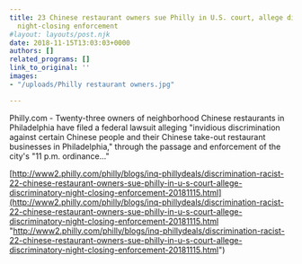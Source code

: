 ```yaml
---
title: 23 Chinese restaurant owners sue Philly in U.S. court, allege discriminatory
  night-closing enforcement
#layout: layouts/post.njk
date: 2018-11-15T13:03:03+0000
authors: []
related_programs: []
link_to_original: ''
images:
- "/uploads/Philly restaurant owners.jpg"

---
```

Philly.com - Twenty-three owners of neighborhood Chinese restaurants in Philadelphia have filed a federal lawsuit alleging "invidious discrimination against certain Chinese people and their Chinese take-out restaurant businesses in Philadelphia," through the passage and enforcement of the city's "11 p.m. ordinance..."  
  
[http://www2.philly.com/philly/blogs/inq-phillydeals/discrimination-racist-22-chinese-restaurant-owners-sue-philly-in-u-s-court-allege-discriminatory-night-closing-enforcement-20181115.html](http://www2.philly.com/philly/blogs/inq-phillydeals/discrimination-racist-22-chinese-restaurant-owners-sue-philly-in-u-s-court-allege-discriminatory-night-closing-enforcement-20181115.html "http://www2.philly.com/philly/blogs/inq-phillydeals/discrimination-racist-22-chinese-restaurant-owners-sue-philly-in-u-s-court-allege-discriminatory-night-closing-enforcement-20181115.html")
